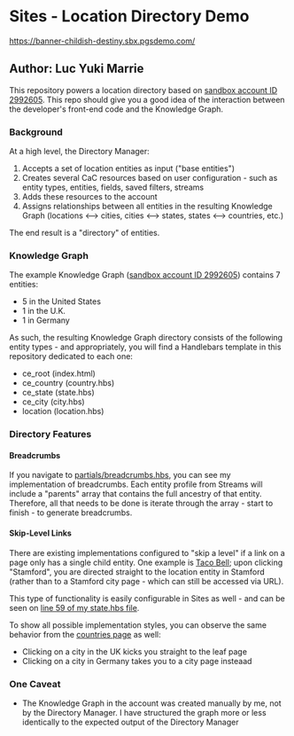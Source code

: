 # Sites - Location Directory Demo
https://banner-childish-destiny.sbx.pgsdemo.com/

## Author: Luc Yuki Marrie

This repository powers a location directory based on [sandbox account ID 2992605](https://sandbox.yext.com/s/2992605/entities2#).
This repo should give you a good idea of the interaction between the developer's front-end code and the Knowledge Graph.

### Background
At a high level, the Directory Manager:
1. Accepts a set of location entities as input ("base entities")
2. Creates several CaC resources based on user configuration - such as entity types, entities, fields, saved filters, streams
3. Adds these resources to the account
4. Assigns relationships between all entities in the resulting Knowledge Graph (locations <--> cities, cities <--> states, states <--> countries, etc.)

The end result is a "directory" of entities. 

### Knowledge Graph
The example Knowledge Graph ([sandbox account ID 2992605](https://sandbox.yext.com/s/2992605/entities2#)) contains 7 entities:
- 5 in the United States
- 1 in the U.K.
- 1 in Germany

As such, the resulting Knowledge Graph directory consists of the following entity types - and appropriately, you will find a Handlebars template in this repository dedicated to each one:
- ce_root (index.html)
- ce_country (country.hbs)
- ce_state (state.hbs)
- ce_city (city.hbs)
- location (location.hbs)

### Directory Features
#### Breadcrumbs
If you navigate to [partials/breadcrumbs.hbs](https://github.com/lymarrie/directory-demo/blob/main/partials/breadcrumbs.hbs), you can see my implementation of breadcrumbs. Each entity profile from Streams will include a "parents" array that contains the full ancestry of that entity. Therefore, all that needs to be done is iterate through the array - start to finish - to generate breadcrumbs.  

#### Skip-Level Links
There are existing implementations configured to "skip a level" if a link on a page only has a single child entity. One example is [Taco Bell](https://locations.tacobell.com/ct.html); upon clicking "Stamford", you are directed straight to the location entity in Stamford (rather than to a Stamford city page - which can still be accessed via URL).

This type of functionality is easily configurable in Sites as well - and can be seen on [line 59 of my state.hbs file](https://github.com/lymarrie/directory-demo/blob/main/templates/state.hbs#L59).

To show all possible implementation styles, you can observe the same behavior from the [countries page](https://github.com/lymarrie/directory-demo/blob/main/templates/country.hbs) as well:
- Clicking on a city in the UK kicks you straight to the leaf page
- Clicking on a city in Germany takes you to a city page insteaad 

### One Caveat
- The Knowledge Graph in the account was created manually by me, not by the Directory Manager. I have structured the graph more or less identically to the expected output of the Directory Manager 
